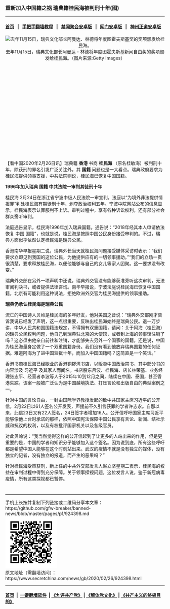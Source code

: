 ### 重新加入中国籍之祸 瑞典籍桂民海被判刑十年(图)
------------------------

#### [首页](https://github.com/gfw-breaker/banned-news/blob/master/README.md) &nbsp;&nbsp;|&nbsp;&nbsp; [手把手翻墙教程](https://github.com/gfw-breaker/guides/wiki) &nbsp;&nbsp;|&nbsp;&nbsp; [禁闻聚合安卓版](https://github.com/gfw-breaker/bn-android) &nbsp;&nbsp;|&nbsp;&nbsp; [网门安卓版](https://github.com/oGate2/oGate) &nbsp;&nbsp;|&nbsp;&nbsp; [神州正道安卓版](https://github.com/SzzdOgate/update) 



<div class="article_right" style="fone-color:#000">
 <p style="text-align: center;">
  <img alt="去年11月15日，瑞典文化部长阿曼达．林德将年度图霍夫斯基奖的奖项颁发给桂民海。" src="http://img2.secretchina.com/pic/2019/11-16/p2563931a607601293-ss.jpg" style="height:337px; width:600px"/>
  <br>
   去年11月15日，瑞典文化部长阿曼达・林德将年度图霍夫斯基新闻自由奖的奖项颁发给桂民海。（图片来源:Getty Images）
   <span id="hideid" name="hideid" style="color:red;display:none;">
    <span href="https://www.secretchina.com">
    </span>
   </span>
  </br>
 </p>
 <div id="txt-mid1-t21-2017">
  <ins class="adsbygoogle" data-ad-client="ca-pub-1276641434651360" data-ad-slot="2451032099" style="display:inline-block;width:336px;height:280px">
  </ins>
  <div id="SC-22xxx">
  </div>
 </div>
 <p>
  【看中国2020年2月26日讯】瑞典籍
  <strong>
   <span href="https://www.secretchina.com/news/gb/tag/香港" target="_blank">
    香港
   </span>
  </strong>
  书商
  <strong>
   桂民海
  </strong>
  （原名桂敏海）被判刑十年，除获刑的罪名引发广泛关注外，其
  <strong>
   国籍
  </strong>
  问题也是一大看点。瑞典政府要求为桂民海提供领事支援，中共法院则说，桂民海已恢复中国国籍。
  <span id="hideid" name="hideid" style="color:red;display:none;">
   <span href="https://www.secretchina.com">
   </span>
  </span>
 </p>
 <p>
  <strong>
   1996年加入瑞典
   <span href="https://www.secretchina.com/news/gb/tag/国籍" target="_blank">
    国籍
   </span>
   中共法院一审判其徒刑十年
  </strong>
 </p>
 <p>
  <span href="https://www.secretchina.com/news/gb/tag/桂民海" target="_blank">
   桂民海
  </span>
  2月24日在浙江省宁波中级人民法院一审宣判，法庭以“为境外非法提供情报罪”判处桂民海有期徒刑十年、剥夺政治权利五年。宁波中院网站公布的信息显示，桂民海表示认罪服判不上诉。审判过程中，享有各种诉讼权利，还有部分社会群众旁听审判。
 </p>
 <p>
  法庭通告显示，桂民海1996年加入瑞典国籍。通告说：“2018年经其本人申请依法恢复
  <span href="https://www.secretchina.com" target="_blank">
   中国
  </span>
  国籍”，也就是说，桂民海是按照中国公民身份接受审判的。不过，瑞典方面似乎依然认定桂民海是瑞典公民。
 </p>
 <p>
  香港南华早报星期二说，瑞典外长当天就桂民海问题接受媒体采访时表示：“我们要求立即见到我国的这位公民，为他提供应有的一切领事援助。”“我们的立场一贯很清楚，要求释放桂民海，以便他能够与自己的女儿等家人团聚。这一要求没有改变。”
 </p>
 <p>
  瑞典外交部在另外一项声明中还说，瑞典外交官没有能够获准旁听这次审判，无法审阅判决书，或者提供法律咨询。南华早报说，宁波法庭说桂民海已恢复中国国籍，北京有可能利用这种说法，拒绝欧洲外交官为桂民海提供的领事援助。
 </p>
 <p>
  <strong>
   瑞典仍承认桂民海是瑞典公民
  </strong>
 </p>
 <p>
  流亡的中国诗人贝岭是桂民海的多年好友，他对美国之音说：“瑞典外交部刚才告诉我说已经发了声明，这一点很重要，反映出桂民海始终是瑞典公民。退一万步讲，中华人民共和国国籍法规定，不得拥有双重国籍，请问：关于阿海（桂民海）的瑞典公民权利问题，他自己到瑞典驻北京的大使馆，或者到上海的领事馆注销了吗？这必须由他亲自前往和注销，才能够失去另外一个国家的国籍，还是说，中国为桂民海量身定做了一个双重国籍身份。我们没有看到他放弃瑞典国籍的任何证据。难道阿海为了进中国监狱十年，而加入中国国籍吗？这简直是一个笑话。”
 </p>
 <p>
  香港书商桂民海已经歇业的香港铜锣湾书店，以贩卖中国政治禁书，其中部分书的内容涉及
  <span href="https://www.secretchina.com/news/gb/tag/习近平" target="_blank">
   习近平
  </span>
  及其家人而闻名。书店股东吕波、桂民海、店长林荣基、业务经理张志平、经营者李波等人于2015年10到12月之间，陆续在中国、泰国，甚至香港失踪。该案一般被广泛认为是中国越境执法、打压言论和出版自由的典型案例之一。
 </p>
 <p>
  针对中国的言论自由，一封由国际学界教授发起的致中共国家主席习近平的公开信，2月22日以61人签名公开发表，声援前不久引言获罪的学者许志永。自那以来，此信23日又有22人签名，24日签字者增加16人。公开信呼吁国家主席习近平能够像他上台时承诺的那样，依照中国宪法保障中国公民享有言论、新闻、结社示威和抗议的权利，以及有权批评国家机关以及各级官员。
 </p>
 <p>
  对此贝岭说：“我当然觉得这样的公开信起到了让更多的人站出来的作用，但是更重要的是，中国的学者和知识分子能够加入这个签名。因为说到底，所有这些呼吁都是希望中国人能够在这个时刻站出来。武汉的疫情不就是没有独立的媒体，没有独立的记者，没有独立的报道，而产生的恶果吗？”
 </p>
 <p>
  针对桂民海受审获刑，新上任的中共外交部发言人赵立坚星期二表示，桂民海的权益在审判过程中得到充分保障。关于领事探视问题，这位发言人说，鉴于新冠病毒疫情，所有这类探视都已暂停。
  <center>
   <div>
    <div id="txt-mid2-t22-2017" style="display: block;  max-height: 351px;  overflow: hidden;">
     <div id="SC-21xxx">
     </div>
     <ins class="adsbygoogle" data-ad-client="ca-pub-1276641434651360" data-ad-format="auto" data-ad-slot="4301710469" data-full-width-responsive="true" style="display:block">
     </ins>
    </div>
   </div>
  </center>
  <div style="padding-top:12px;">
  </div>
 </p>
</div>

<hr/>
手机上长按并复制下列链接或二维码分享本文章：<br/>
https://github.com/gfw-breaker/banned-news/blob/master/pages/p1/924398.md <br/>
<a href='https://github.com/gfw-breaker/banned-news/blob/master/pages/p1/924398.md'><img src='https://github.com/gfw-breaker/banned-news/blob/master/pages/p1/924398.md.png'/></a> <br/>
原文地址（需翻墙访问）：https://www.secretchina.com/news/gb/2020/02/26/924398.html


------------------------
#### [首页](https://github.com/gfw-breaker/banned-news/blob/master/README.md) &nbsp;|&nbsp; [一键翻墙软件](https://github.com/gfw-breaker/nogfw/blob/master/README.md) &nbsp;| [《九评共产党》](https://github.com/gfw-breaker/9ping.md/blob/master/README.md#九评之一评共产党是什么) | [《解体党文化》](https://github.com/gfw-breaker/jtdwh.md/blob/master/README.md) | [《共产主义的终极目的》](https://github.com/gfw-breaker/gczydzjmd.md/blob/master/README.md)


<img src='http://gfw-breaker.win/banned-news/pages/p1/924398.md' width='0px' height='0px'/>